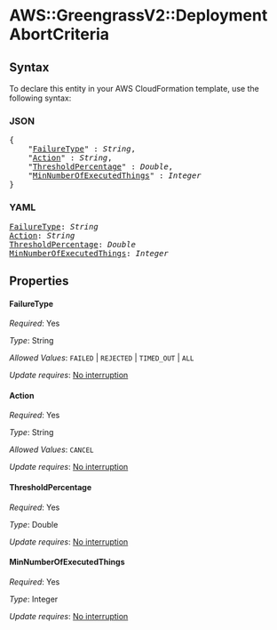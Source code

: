 # AWS::GreengrassV2::Deployment AbortCriteria

## Syntax

To declare this entity in your AWS CloudFormation template, use the following syntax:

### JSON

<pre>
{
    "<a href="#failuretype" title="FailureType">FailureType</a>" : <i>String</i>,
    "<a href="#action" title="Action">Action</a>" : <i>String</i>,
    "<a href="#thresholdpercentage" title="ThresholdPercentage">ThresholdPercentage</a>" : <i>Double</i>,
    "<a href="#minnumberofexecutedthings" title="MinNumberOfExecutedThings">MinNumberOfExecutedThings</a>" : <i>Integer</i>
}
</pre>

### YAML

<pre>
<a href="#failuretype" title="FailureType">FailureType</a>: <i>String</i>
<a href="#action" title="Action">Action</a>: <i>String</i>
<a href="#thresholdpercentage" title="ThresholdPercentage">ThresholdPercentage</a>: <i>Double</i>
<a href="#minnumberofexecutedthings" title="MinNumberOfExecutedThings">MinNumberOfExecutedThings</a>: <i>Integer</i>
</pre>

## Properties

#### FailureType

_Required_: Yes

_Type_: String

_Allowed Values_: <code>FAILED</code> | <code>REJECTED</code> | <code>TIMED_OUT</code> | <code>ALL</code>

_Update requires_: [No interruption](https://docs.aws.amazon.com/AWSCloudFormation/latest/UserGuide/using-cfn-updating-stacks-update-behaviors.html#update-no-interrupt)

#### Action

_Required_: Yes

_Type_: String

_Allowed Values_: <code>CANCEL</code>

_Update requires_: [No interruption](https://docs.aws.amazon.com/AWSCloudFormation/latest/UserGuide/using-cfn-updating-stacks-update-behaviors.html#update-no-interrupt)

#### ThresholdPercentage

_Required_: Yes

_Type_: Double

_Update requires_: [No interruption](https://docs.aws.amazon.com/AWSCloudFormation/latest/UserGuide/using-cfn-updating-stacks-update-behaviors.html#update-no-interrupt)

#### MinNumberOfExecutedThings

_Required_: Yes

_Type_: Integer

_Update requires_: [No interruption](https://docs.aws.amazon.com/AWSCloudFormation/latest/UserGuide/using-cfn-updating-stacks-update-behaviors.html#update-no-interrupt)


